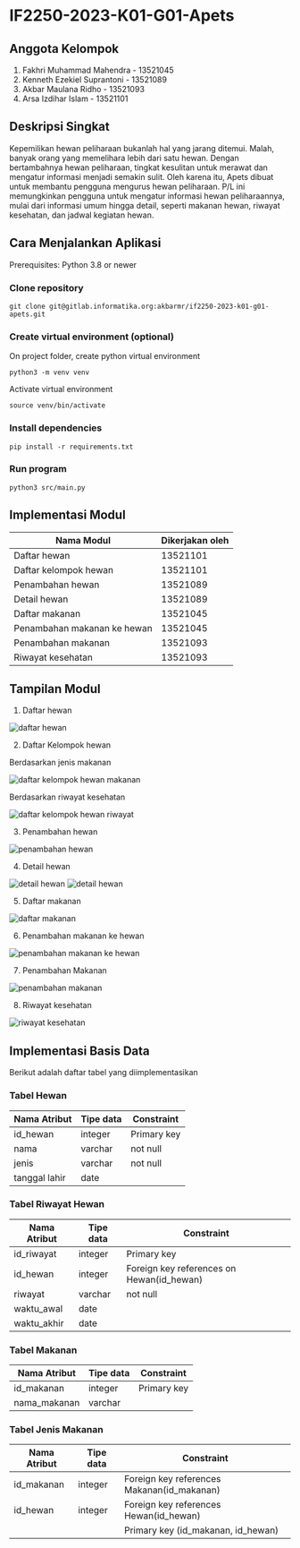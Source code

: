 # IF2250-2023-K01-G01-Apets

## Anggota Kelompok

1. Fakhri Muhammad Mahendra - 13521045
2. Kenneth Ezekiel Suprantoni - 13521089
3. Akbar Maulana Ridho - 13521093
4. Arsa Izdihar Islam - 13521101

## Deskripsi Singkat

Kepemilikan hewan peliharaan bukanlah hal yang jarang ditemui. Malah, banyak orang yang memelihara lebih dari satu hewan. Dengan bertambahnya hewan peliharaan, tingkat kesulitan untuk merawat dan mengatur informasi menjadi semakin sulit. Oleh karena itu, Apets dibuat untuk membantu pengguna mengurus hewan peliharaan. P/L ini memungkinkan pengguna untuk mengatur informasi hewan peliharaannya, mulai dari informasi umum hingga detail, seperti makanan hewan, riwayat kesehatan, dan jadwal kegiatan hewan.

## Cara Menjalankan Aplikasi

Prerequisites: Python 3.8 or newer

### Clone repository

`git clone git@gitlab.informatika.org:akbarmr/if2250-2023-k01-g01-apets.git`

### Create virtual environment (optional)

On project folder, create python virtual environment

`python3 -m venv venv`

Activate virtual environment

`source venv/bin/activate`

### Install dependencies

`pip install -r requirements.txt`

### Run program

`python3 src/main.py`

## Implementasi Modul

| Nama Modul                  | Dikerjakan oleh |
|-----------------------------|-----------------|
| Daftar hewan                | 13521101        |
| Daftar kelompok hewan       | 13521101        |
| Penambahan hewan            | 13521089        |
| Detail hewan                | 13521089        |
| Daftar makanan              | 13521045        |
| Penambahan makanan ke hewan | 13521045        |
| Penambahan makanan          | 13521093        |
| Riwayat kesehatan           | 13521093        |

## Tampilan Modul

1. Daftar hewan

![daftar hewan](./doc/daftar-hewan.png)

2. Daftar Kelompok hewan

Berdasarkan jenis makanan

![daftar kelompok hewan makanan](./doc/kelompok-hewan-makanan.png)

Berdasarkan riwayat kesehatan

![daftar kelompok hewan riwayat](./doc/kelompok-hewan-riwayat.png)


3. Penambahan hewan

![penambahan hewan](./doc/penambahan-hewan.png)

4. Detail hewan

![detail hewan](./doc/detail-hewan-1.png)
![detail hewan](./doc/detail-hewan-2.png)

5. Daftar makanan

![daftar makanan](./doc/daftar-makanan.png)

6. Penambahan makanan ke hewan

![penambahan makanan ke hewan](./doc/penambahan-makanan-ke-hewan.png)

7. Penambahan Makanan

![penambahan makanan](./doc/penambahan-makanan.png)

8. Riwayat kesehatan

![riwayat kesehatan](./doc/riwayat-kesehatan.png)

## Implementasi Basis Data

Berikut adalah daftar tabel yang diimplementasikan

### Tabel Hewan

| Nama Atribut  | Tipe data | Constraint  |
|---------------|-----------|-------------|
| id_hewan      | integer   | Primary key |
| nama          | varchar   | not null    |
| jenis         | varchar   | not null    |
| tanggal lahir | date      |             |

### Tabel Riwayat Hewan

| Nama Atribut | Tipe data | Constraint                                |
|--------------|-----------|-------------------------------------------|
| id_riwayat   | integer   | Primary key                               |
| id_hewan     | integer   | Foreign key references on Hewan(id_hewan) |
| riwayat      | varchar   | not null                                  |
| waktu_awal   | date      |                                           |
| waktu_akhir  | date      |                                           |

### Tabel Makanan

| Nama Atribut | Tipe data | Constraint  |
|--------------|-----------|-------------|
| id_makanan   | integer   | Primary key |
| nama_makanan | varchar   |             |

### Tabel Jenis Makanan

| Nama Atribut | Tipe data | Constraint                                 |
|--------------|-----------|--------------------------------------------|
| id_makanan   | integer   | Foreign key references Makanan(id_makanan) |
| id_hewan     | integer   | Foreign key references Hewan(id_hewan)     |
|              |           | Primary key (id_makanan, id_hewan)         |